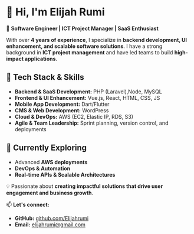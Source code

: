 # 👋 Hi, I'm Elijah Rumi  

🚀 **Software Engineer | ICT Project Manager | SaaS Enthusiast**  

With over **4 years of experience**, I specialize in **backend development, UI enhancement, and scalable software solutions**. I have a strong background in **ICT project management** and have led teams to build  **high-impact applications**.  

## 🔧 Tech Stack & Skills  
- **Backend & SaaS Development:** PHP (Laravel),Node, MySQL  
- **Frontend & UI Enhancement:** Vue.js, React, HTML, CSS, JS  
- **Mobile App Development:** Dart/Flutter  
- **CMS & Web Development:** WordPress  
- **Cloud & DevOps:** AWS (EC2, Elastic IP, RDS, S3)  
- **Agile & Team Leadership:** Sprint planning, version control, and deployments  

## 🌱 Currently Exploring  
- Advanced **AWS deployments**  
- **DevOps & Automation**  
- **Real-time APIs & Scalable Architectures**  

💡 Passionate about **creating impactful solutions that drive user engagement and business growth**.  

📫 **Let's connect:**  
- **GitHub:** [github.com/Elijahrumi](https://github.com/Elijahrumi)  
- **Email:** elijahrumi@gmail.com  
